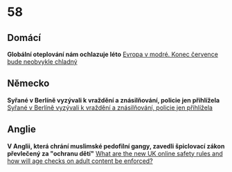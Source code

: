 # 58

## Domácí

**Globální oteplování nám ochlazuje léto** [Evropa v modré. Konec července bude neobvykle chladný](https://www.novinky.cz/clanek/pocasi-evropa-v-modre-konec-cervence-bude-neobvykle-chladny-40531775)

## Německo

**Syřané v Berlíně vyzývali k vraždění a znásilňování, policie jen přihlížela** [Syřané v Berlíně vyzývali k vraždění a znásilňování, policie jen přihlížela ](https://www.novinky.cz/clanek/zahranicni-evropa-syrane-v-berline-vyzyvali-k-vrazdeni-a-znasilnovani-policie-jen-prihlizela-40531764)

## Anglie 

**V Anglii, která chrání muslimské pedofilní gangy, zavedli špiclovací zákon převlečený za "ochranu dětí"** [What are the new UK online safety rules and how will age checks on adult content be enforced?](https://www.theguardian.com/technology/2025/jul/24/what-are-the-new-uk-online-safety-rules-and-how-will-they-be-enforced)
